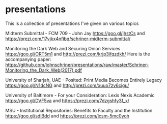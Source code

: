 # presentations

This is a collection of presentations I've given on various topics

Midterm Submittal - FCM 709 - John Jay
https://goo.gl/jhstCs and https://prezi.com/17vjkx4nfibq/schriner-midterm-submittal/

Monitoring the Dark Web and Securing Onion Services
https://goo.gl/ORT5m1 and http://prezi.com/krjp3ifqzdkh/
Here is the accompanying paper: https://github.com/johnschriner/presentations/raw/master/Schriner-Monitoring_the_Dark_Web(2017).pdf

University of Sharjah, UAE - Posited: Print Media Becomes Entirely Legacy
https://goo.gl/N1dcNG and http://prezi.com/xuuo7zv6cigu/

University of Baltimore - For your Consideration: Lexis Nexis Academic
https://goo.gl/DVF5va and https://prezi.com/7dzgshfy3f_x/

MSU - Institutional Repositories: Benefits to Faculty and the Institution
https://goo.gl/sdlBdd and https://prezi.com/icsm-5mc0yoh
